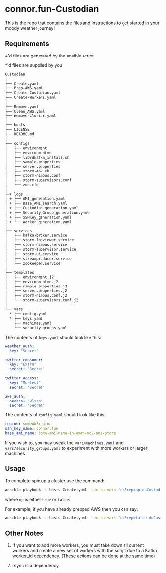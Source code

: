 # connor.fun-Custodian

This is the repo that contains the files and instructions to get started in your moody weather journey!

## Requirements

+'d files are generated by the ansible script

*'d files are supplied by you

```bash
Custodian
│
├── Create.yaml
├── Prep-AWS.yaml
├── Create-Custodian.yaml
├── Create-Workers.yaml
│
├── Remove.yaml
├── Clean_AWS.yaml
├── Remove-Cluster.yaml
│
├── hosts
├── LICENSE
├── README.md
│
├── configs
│   ├── environment
│   ├── environmentmd
│   ├── librdkafka_install.sh
│   ├── sample.properties
│   ├── server.properties
│   ├── storm-env.sh
│   ├── storm-nimbus.conf
│   ├── storm-supervisors.conf
│   └── zoo.cfg
│
├─+ logs
│ + ├── AMI_generation.yaml
│ + ├── Base_AMI_search.yaml
│ + ├── Custodian_generation.yaml
│ + ├── Security_Group_generation.yaml
│ + ├── SSHKey_generation.yaml
│ + └── Worker_generation.yaml
│
├── services
│   ├── kafka-broker.service
│   ├── storm-logviewer.service
│   ├── storm-nimbus.service
│   ├── storm-supervisor.service
│   ├── storm-ui.service
│   ├── streamproducer.service
│   └── zookeeper.service
│
├── templates
│   ├── environment.j2
│   ├── environmentmd.j2
│   ├── sample.properties.j2
│   ├── server.properties.j2
│   ├── storm-nimbus.conf.j2
│   └── storm-supervisors.conf.j2
│
└── vars
  * ├── config.yaml
  * ├── keys.yaml
    ├── machines.yaml
    └── security_groups.yaml
```

The contents of `keys.yaml` should look like this:

```YAML
weather_auth:
  key: "Secret"

twitter_consumer:
  key: "Extra"
  secret: "Secret"

twitter_access:
  key: "Mostest"
  secret: "Secret"

aws_auth:
  access: "Ultra"
  secret: "Secret"
```

The contents of `config.yaml` should look like this:

```YAML
region: someAWSregion
ssh_key_name: connor.fun
base_ami_name: some-ami-name-in-amzn-ec2-ami-store
```

If you wish to, you may tweak the `vars/machines.yaml` and `vars/security_groups.yaml` to experiment with more workers or larger machines

## Usage

To complete spin up a cluster use the command:

```bash
ansible-playbook -i hosts Create.yaml --extra-vars "doPrep=op doCustodian=op doWorkers=op"
```

where `op` is either `true` or `false`.

For example, if you have already prepped AWS then you can say:

```bash
ansible-playbook -i hosts Create.yaml --extra-vars "doPrep=false doCustodian=true doWorkers=true"
```

## Other Notes

1. If you want to add more workers, you must take down all current workers and create a new set of workers with the script due to a Kafka worker_id dependency. (These actions can be done at the same time)

2. rsync is a dependency.